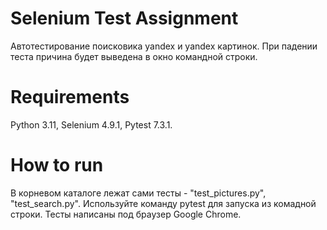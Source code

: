 # Selenium Test Assignment
Автотестирование поисковика yandex и yandex картинок. При падении теста причина будет выведена в окно командной строки.

# Requirements
Python 3.11, Selenium 4.9.1, Pytest 7.3.1.

# How to run
В корневом каталоге лежат сами тесты - "test_pictures.py", "test_search.py".
Используйте команду pytest для запуска из комадной строки.
Тесты написаны под браузер Google Chrome.
